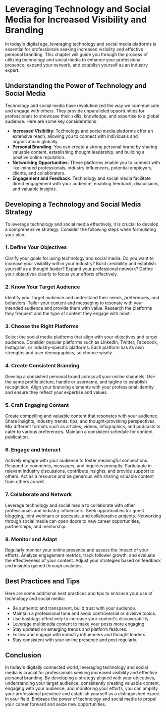 Leveraging Technology and Social Media for Increased Visibility and Branding
=======================================================================================

In today's digital age, leveraging technology and social media platforms is essential for professionals seeking increased visibility and effective personal branding. This chapter will guide you through the process of utilizing technology and social media to enhance your professional presence, expand your network, and establish yourself as an industry expert.

Understanding the Power of Technology and Social Media
------------------------------------------------------

Technology and social media have revolutionized the way we communicate and engage with others. They provide unparalleled opportunities for professionals to showcase their skills, knowledge, and expertise to a global audience. Here are some key considerations:

* **Increased Visibility**: Technology and social media platforms offer an extensive reach, allowing you to connect with individuals and organizations globally.
* **Personal Branding**: You can create a strong personal brand by sharing valuable content, establishing thought leadership, and building a positive online reputation.
* **Networking Opportunities**: These platforms enable you to connect with like-minded professionals, industry influencers, potential employers, clients, and collaborators.
* **Engagement and Feedback**: Technology and social media facilitate direct engagement with your audience, enabling feedback, discussions, and valuable insights.

Developing a Technology and Social Media Strategy
-------------------------------------------------

To leverage technology and social media effectively, it is crucial to develop a comprehensive strategy. Consider the following steps when formulating your plan:

### 1. **Define Your Objectives**

Clarify your goals for using technology and social media. Do you want to increase your visibility within your industry? Build credibility and establish yourself as a thought leader? Expand your professional network? Define your objectives clearly to focus your efforts effectively.

### 2. **Know Your Target Audience**

Identify your target audience and understand their needs, preferences, and behaviors. Tailor your content and messaging to resonate with your intended audience and provide them with value. Research the platforms they frequent and the type of content they engage with most.

### 3. **Choose the Right Platforms**

Select the social media platforms that align with your objectives and target audience. Consider popular platforms such as LinkedIn, Twitter, Facebook, Instagram, or industry-specific platforms. Each platform has its own strengths and user demographics, so choose wisely.

### 4. **Create Consistent Branding**

Develop a consistent personal brand across all your online channels. Use the same profile picture, handle or username, and tagline to establish recognition. Align your branding elements with your professional identity and ensure they reflect your expertise and values.

### 5. **Craft Engaging Content**

Create compelling and valuable content that resonates with your audience. Share insights, industry trends, tips, and thought-provoking perspectives. Mix different formats such as articles, videos, infographics, and podcasts to cater to various preferences. Maintain a consistent schedule for content publication.

### 6. **Engage and Interact**

Actively engage with your audience to foster meaningful connections. Respond to comments, messages, and inquiries promptly. Participate in relevant industry discussions, contribute insights, and provide support to others. Act as a resource and be generous with sharing valuable content from others as well.

### 7. **Collaborate and Network**

Leverage technology and social media to collaborate with other professionals and industry influencers. Seek opportunities for guest blogging, joint webinars or podcasts, and collaborative projects. Networking through social media can open doors to new career opportunities, partnerships, and mentorship.

### 8. **Monitor and Adapt**

Regularly monitor your online presence and assess the impact of your efforts. Analyze engagement metrics, track follower growth, and evaluate the effectiveness of your content. Adjust your strategies based on feedback and insights gained through analytics.

Best Practices and Tips
-----------------------

Here are some additional best practices and tips to enhance your use of technology and social media:

* Be authentic and transparent, build trust with your audience.
* Maintain a professional tone and avoid controversial or divisive topics.
* Use hashtags effectively to increase your content's discoverability.
* Leverage multimedia content to make your posts more engaging.
* Stay updated on emerging trends and platform features.
* Follow and engage with industry influencers and thought leaders.
* Stay consistent with your online presence and post regularly.

Conclusion
----------

In today's digitally connected world, leveraging technology and social media is crucial for professionals seeking increased visibility and effective personal branding. By developing a strategy aligned with your objectives, understanding your target audience, consistently creating valuable content, engaging with your audience, and monitoring your efforts, you can amplify your professional presence and establish yourself as a distinguished expert in your field. Embrace the power of technology and social media to propel your career forward and seize new opportunities.
